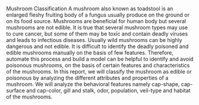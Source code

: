 Mushroom Classification 
A mushroom also known as toadstool is an enlarged fleshy fruiting body of a fungus usually produce on the ground or on its food source. Mushrooms are beneficial for human body but several mushrooms are not edible. It is true that several mushroom types may use to cure cancer, but some of them may be toxic and contain deadly viruses and leads to infectious diseases. Usually wild mushrooms can be highly dangerous and not edible. It is difficult to identify the deadly poisoned and edible mushrooms manually on the basis of few features. Therefore, automate this process and build a model can be helpful to identify and avoid poisonous mushrooms, on the basis of certain features and characteristics of the mushrooms. In this report, we will classify the mushroom as edible or poisonous by analyzing the different attributes and properties of a mushroom. We will analyze the behavioral features namely cap-shape, cap-surface and cap-color, gill and stalk, odor, population, veil-type and habitat of the mushrooms.

